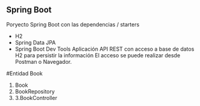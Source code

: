 ## Spring Boot

Poryecto Spring Boot con las dependencias / starters
* H2
* Spring Data JPA
* Spring Boot Dev Tools
Aplicación API REST con acceso a base de datos H2 para persistir la información
El acceso se puede realizar desde Postman o Navegador.

#Entidad Book
1. Book
2. BookRepository
3. 3.BookController